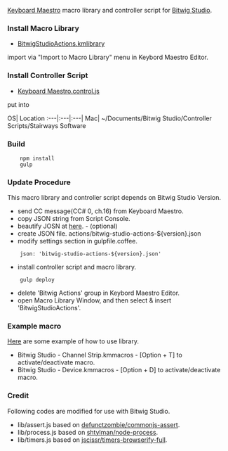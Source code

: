[Keyboard Maestro](http://www.keyboardmaestro.com/main/) macro library and controller script for [Bitwig Studio](http://www.bitwig.com/en/bitwig-studio/overview.html).


### Install Macro Library
- [BitwigStudioActions.kmlibrary](dist)

import via "Import to Macro Library" menu in Keybord Maestro Editor.


### Install Controller Script
- [Keyboard Maestro.control.js](dist)

put into

OS| Location
:---|:---|:---|
Mac| ~/Documents/Bitwig Studio/Controller Scripts/Stairways Software

### Build
```
    npm install
    gulp
```

### Update Procedure
This macro library and controller script depends on Bitwig Studio Version.

- send CC message(CC# 0, ch.16) from Keyboard Maestro.
- copy JSON string from Script Console.
- beautify JOSN at [here](http://archive.dojotoolkit.org/nightly/checkout/dojox/gfx/demos/beautify.html). - (optional)
- create JSON file. actions/bitwig-studio-actions-${version}.json
- modify settings section in gulpfile.coffee.
```
    json: 'bitwig-studio-actions-${version}.json'
```
- install controller script and macro library.
```
    gulp deploy
```
- delete 'Bitwig Actions' group in Keybord Maestro Editor.
- open Macro Library Window, and then select & insert 'BitwigStudioActions'.

### Example macro
[Here](example) are some example of how to use library.

- Bitwig Studio - Channel Strip.kmmacros  - [Option + T] to activate/deactivate macro.
- Bitwig Studio - Device.kmmacros  - [Option + D] to activate/deactivate macro.

### Credit
Following codes are modified for use with Bitwig Studio.
- lib/assert.js based on [defunctzombie/commonjs-assert](https://github.com/defunctzombie/commonjs-assert).
- lib/process.js based on [shtylman/node-process](https://github.com/shtylman/node-process).
- lib/timers.js based on [jscissr/timers-browserify-full](https://github.com/jscissr/timers-browserify-full).

